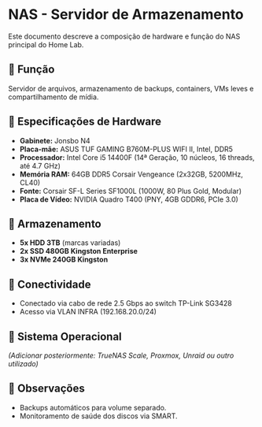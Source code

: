 # NAS - Servidor de Armazenamento

Este documento descreve a composição de hardware e função do NAS principal do Home Lab.

## 💼 Função
Servidor de arquivos, armazenamento de backups, containers, VMs leves e compartilhamento de mídia.

## 🧱 Especificações de Hardware

- **Gabinete:** Jonsbo N4
- **Placa-mãe:** ASUS TUF GAMING B760M-PLUS WIFI II, Intel, DDR5
- **Processador:** Intel Core i5 14400F (14ª Geração, 10 núcleos, 16 threads, até 4.7 GHz)
- **Memória RAM:** 64GB DDR5 Corsair Vengeance (2x32GB, 5200MHz, CL40)
- **Fonte:** Corsair SF-L Series SF1000L (1000W, 80 Plus Gold, Modular)
- **Placa de Vídeo:** NVIDIA Quadro T400 (PNY, 4GB GDDR6, PCIe 3.0)

## 💾 Armazenamento

- **5x HDD 3TB** (marcas variadas)
- **2x SSD 480GB Kingston Enterprise**
- **3x NVMe 240GB Kingston**

## 📡 Conectividade

- Conectado via cabo de rede 2.5 Gbps ao switch TP-Link SG3428
- Acesso via VLAN INFRA (192.168.20.0/24)

## 🔧 Sistema Operacional

*(Adicionar posteriormente: TrueNAS Scale, Proxmox, Unraid ou outro utilizado)*

## 🔐 Observações

- Backups automáticos para volume separado.
- Monitoramento de saúde dos discos via SMART.
